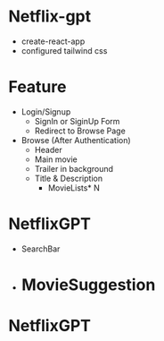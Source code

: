 # Netflix-gpt

- create-react-app
- configured tailwind css

# Feature

- Login/Signup
  - SignIn or SiginUp Form
  - Redirect to Browse Page
- Browse (After Authentication)
  - Header
  - Main movie
  - Trailer in background
  - Title & Description
    - MovieLists\* N

# NetflixGPT

- SearchBar
- # MovieSuggestion

# NetflixGPT
